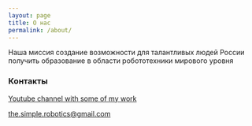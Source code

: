```yaml
---
layout: page
title: О нас
permalink: /about/
---
```

Наша миссия создание возможности для талантливых людей России получить образование в области робототехники мирового уровня



### Контакты
[Youtube channel with some of my work](https://www.youtube.com/channel/UC3HSzbwBf3BgxRSeLzj7lbw)

[the.simple.robotics@gmail.com](mailto:the.simple.robotics@gmail.com)
